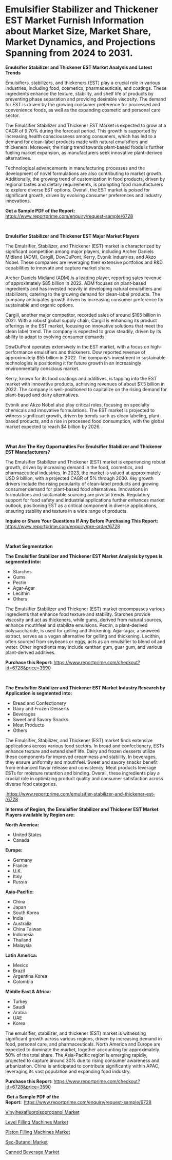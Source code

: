 <p><h1>Emulsifier Stabilizer and Thickener EST Market Furnish Information about Market Size, Market Share, Market Dynamics, and Projections Spanning from 2024 to 2031.</h1></p><p><strong>Emulsifier Stabilizer and Thickener EST Market Analysis and Latest Trends</strong></p>
<p><p>Emulsifiers, stabilizers, and thickeners (EST) play a crucial role in various industries, including food, cosmetics, pharmaceuticals, and coatings. These ingredients enhance the texture, stability, and shelf life of products by preventing phase separation and providing desirable viscosity. The demand for EST is driven by the growing consumer preference for processed and convenience foods, as well as the expanding cosmetic and personal care sector.</p><p>The Emulsifier Stabilizer and Thickener EST Market is expected to grow at a CAGR of 9.70% during the forecast period. This growth is supported by increasing health consciousness among consumers, which has led to a demand for clean-label products made with natural emulsifiers and thickeners. Moreover, the rising trend towards plant-based foods is further fueling market expansion, as manufacturers seek innovative plant-derived alternatives.</p><p>Technological advancements in manufacturing processes and the development of novel formulations are also contributing to market growth. Additionally, the growing trend of customization in food products, driven by regional tastes and dietary requirements, is prompting food manufacturers to explore diverse EST options. Overall, the EST market is poised for significant growth, driven by evolving consumer preferences and industry innovations.</p></p>
<p><strong>Get a Sample PDF of the Report:&nbsp;</strong> <a href="https://www.reportprime.com/enquiry/request-sample/6728?utm_campaign=1180&utm_medium=2&utm_source=Github&utm_content=ia&utm_term=18102024&utm_id=emulsifier-stabilizer-and-thickener-est">https://www.reportprime.com/enquiry/request-sample/6728</a></p>
<p>&nbsp;</p>
<p><strong>Emulsifier Stabilizer and Thickener EST Major Market Players</strong></p>
<p><p>The Emulsifier, Stabilizer, and Thickener (EST) market is characterized by significant competition among major players, including Archer Daniels Midland (ADM), Cargill, DowDuPont, Kerry, Evonik Industries, and Akzo Nobel. These companies are leveraging their extensive portfolios and R&D capabilities to innovate and capture market share.</p><p>Archer Daniels Midland (ADM) is a leading player, reporting sales revenue of approximately $85 billion in 2022. ADM focuses on plant-based ingredients and has invested heavily in developing natural emulsifiers and stabilizers, catering to the growing demand for clean-label products. The company anticipates growth driven by increasing consumer preference for sustainable and organic options.</p><p>Cargill, another major competitor, recorded sales of around $165 billion in 2021. With a robust global supply chain, Cargill is enhancing its product offerings in the EST market, focusing on innovative solutions that meet the clean label trend. The company is expected to grow steadily, driven by its ability to adapt to evolving consumer demands.</p><p>DowDuPont operates extensively in the EST market, with a focus on high-performance emulsifiers and thickeners. Dow reported revenue of approximately $55 billion in 2022. The company’s investment in sustainable technologies is positioning it for future growth in an increasingly environmentally conscious market.</p><p>Kerry, known for its food coatings and additives, is tapping into the EST market with innovative products, achieving revenues of about $7.5 billion in 2022. The company is well-positioned to capitalize on the rising demand for plant-based and dairy alternatives.</p><p>Evonik and Akzo Nobel also play critical roles, focusing on specialty chemicals and innovative formulations. The EST market is projected to witness significant growth, driven by trends such as clean labeling, plant-based products, and a rise in processed food consumption, with the global market expected to reach $4 billion by 2026.</p></p>
<p>&nbsp;</p>
<p><strong>What Are The Key Opportunities For Emulsifier Stabilizer and Thickener EST Manufacturers?</strong></p>
<p><p>The Emulsifier Stabilizer and Thickener (EST) market is experiencing robust growth, driven by increasing demand in the food, cosmetics, and pharmaceutical industries. In 2023, the market is valued at approximately USD 9 billion, with a projected CAGR of 5% through 2030. Key growth drivers include the rising popularity of clean-label products and growing consumer demand for plant-based food alternatives. Innovations in formulations and sustainable sourcing are pivotal trends. Regulatory support for food safety and industrial applications further enhances market outlook, positioning EST as a critical component in diverse applications, ensuring stability and texture in a wide range of products.</p></p>
<p><strong>Inquire or Share Your Questions If Any Before Purchasing This Report:</strong> <a href="https://www.reportprime.com/enquiry/pre-order/6728?utm_campaign=1180&utm_medium=2&utm_source=Github&utm_content=ia&utm_term=18102024&utm_id=emulsifier-stabilizer-and-thickener-est">https://www.reportprime.com/enquiry/pre-order/6728</a></p>
<p>&nbsp;</p>
<p><strong>Market Segmentation</strong></p>
<p><strong>The Emulsifier Stabilizer and Thickener EST Market Analysis by types is segmented into:</strong></p>
<p><ul><li>Starches</li><li>Gums</li><li>Pectin</li><li>Agar-Agar</li><li>Lecithin</li><li>Others</li></ul></p>
<p><p>The Emulsifier Stabilizer and Thickener (EST) market encompasses various ingredients that enhance food texture and stability. Starches provide viscosity and act as thickeners, while gums, derived from natural sources, enhance mouthfeel and stabilize emulsions. Pectin, a plant-derived polysaccharide, is used for gelling and thickening. Agar-agar, a seaweed extract, serves as a vegan alternative for gelling and thickening. Lecithin, often sourced from soybeans or eggs, acts as an emulsifier to blend oil and water. Other ingredients may include xanthan gum, guar gum, and various plant-derived additives.</p></p>
<p><strong>Purchase this Report:&nbsp;</strong><a href="https://www.reportprime.com/checkout?id=6728&price=3590&utm_campaign=1180&utm_medium=2&utm_source=Github&utm_content=ia&utm_term=18102024&utm_id=emulsifier-stabilizer-and-thickener-est">https://www.reportprime.com/checkout?id=6728&price=3590</a></p>
<p>&nbsp;</p>
<p><strong>The Emulsifier Stabilizer and Thickener EST Market Industry Research by Application is segmented into:</strong></p>
<p><ul><li>Bread and Confectionery</li><li>Dairy and Frozen Desserts</li><li>Beverages</li><li>Sweet and Savory Snacks</li><li>Meat Products</li><li>Others</li></ul></p>
<p><p>The Emulsifier, Stabilizer, and Thickener (EST) market finds extensive applications across various food sectors. In bread and confectionery, ESTs enhance texture and extend shelf life. Dairy and frozen desserts utilize these components for improved creaminess and stability. In beverages, they ensure uniformity and mouthfeel. Sweet and savory snacks benefit from enhanced flavor release and consistency. Meat products leverage ESTs for moisture retention and binding. Overall, these ingredients play a crucial role in optimizing product quality and consumer satisfaction across diverse food categories.</p></p>
<p><a href="https://www.reportprime.com/emulsifier-stabilizer-and-thickener-est-r6728?utm_campaign=1180&utm_medium=2&utm_source=Github&utm_content=ia&utm_term=18102024&utm_id=emulsifier-stabilizer-and-thickener-est">&nbsp;https://www.reportprime.com/emulsifier-stabilizer-and-thickener-est-r6728</a></p>
<p><strong>In terms of Region, the Emulsifier Stabilizer and Thickener EST Market Players available by Region are:</strong></p>
<p>
    <p> <strong> North America: </strong>
        <ul>
            <li>United States</li>
            <li>Canada</li>
        </ul>
        </p> 
    <p> <strong> Europe: </strong>
        <ul>
            <li>Germany</li>
            <li>France</li>
            <li>U.K.</li>
            <li>Italy</li>
            <li>Russia</li>
        </ul>
        </p> 
    <p> <strong> Asia-Pacific: </strong>
        <ul>
            <li>China</li>
            <li>Japan</li>
            <li>South Korea</li>
            <li>India</li>
            <li>Australia</li>
            <li>China Taiwan</li>
            <li>Indonesia</li>
            <li>Thailand</li>
            <li>Malaysia</li>
        </ul>
        </p> 
    <p> <strong> Latin America: </strong>
        <ul>
            <li>Mexico</li>
            <li>Brazil</li>
            <li>Argentina Korea</li>
            <li>Colombia</li>
        </ul>
        </p> 
    <p> <strong> Middle East & Africa: </strong>
        <ul>
            <li>Turkey</li>
            <li>Saudi</li>
            <li>Arabia</li>
            <li>UAE</li>
            <li>Korea</li>
        </ul>
    </p>
    </p>
<p><p>The emulsifier, stabilizer, and thickener (EST) market is witnessing significant growth across various regions, driven by increasing demand in food, personal care, and pharmaceuticals. North America and Europe are expected to dominate the market, together accounting for approximately 50% of the total share. The Asia-Pacific region is emerging rapidly, projected to capture around 30% due to rising consumer awareness and urbanization. China is anticipated to contribute significantly within APAC, leveraging its vast population and expanding food industry.</p></p>
<p><strong>Purchase this Report: </strong><a href="https://www.reportprime.com/checkout?id=6728&price=3590&utm_campaign=1180&utm_medium=2&utm_source=Github&utm_content=ia&utm_term=18102024&utm_id=emulsifier-stabilizer-and-thickener-est">https://www.reportprime.com/checkout?id=6728&price=3590</a></p>
<p>&nbsp;<strong>Get a Sample PDF of the Report:&nbsp;&nbsp;</strong><a href="https://www.reportprime.com/enquiry/request-sample/6728?utm_campaign=1180&utm_medium=2&utm_source=Github&utm_content=ia&utm_term=18102024&utm_id=emulsifier-stabilizer-and-thickener-est">https://www.reportprime.com/enquiry/request-sample/6728</a></p>
<p><strong></strong></p>
<p><p><a href="https://www.linkedin.com/pulse/vinylhexafluoroisopropanol-market-size-share-competitive-landscape-f2yuc?utm_campaign=1180&utm_medium=2&utm_source=Github&utm_content=ia&utm_term=18102024&utm_id=emulsifier-stabilizer-and-thickener-est">Vinylhexafluoroisopropanol Market</a></p><p><a href="https://issuu.com/reportprime-2/docs/level-filling-machines-market-size-_d35e12eea71e12?utm_campaign=1180&utm_medium=2&utm_source=Github&utm_content=ia&utm_term=18102024&utm_id=emulsifier-stabilizer-and-thickener-est">Level Filling Machines Market</a></p><p><a href="https://issuu.com/reportprime-2/docs/piston-filling-machines-market-size_a1d1a7bce6e463?utm_campaign=1180&utm_medium=2&utm_source=Github&utm_content=ia&utm_term=18102024&utm_id=emulsifier-stabilizer-and-thickener-est">Piston Filling Machines Market</a></p><p><a href="https://www.linkedin.com/pulse/insights-sec-butanol-market-size-which-expanding-143-cagr-from-gvdvc?utm_campaign=1180&utm_medium=2&utm_source=Github&utm_content=ia&utm_term=18102024&utm_id=emulsifier-stabilizer-and-thickener-est">Sec-Butanol Market</a></p><p><a href="https://github.com/karolinec5dqui/Market-Research-Report-List-1/blob/main/canned-beverage-market.md?utm_campaign=1180&utm_medium=2&utm_source=Github&utm_content=ia&utm_term=18102024&utm_id=emulsifier-stabilizer-and-thickener-est">Canned Beverage Market</a></p></p>
